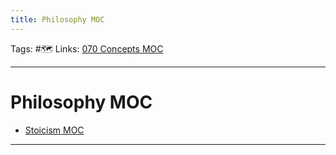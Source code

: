 ```yaml
---
title: Philosophy MOC
---
```

Tags: #🗺️ 
Links: [070 Concepts MOC](out/070-concepts-moc.md)

---
# Philosophy MOC
- [Stoicism MOC](out/stoicism-moc.md)
___